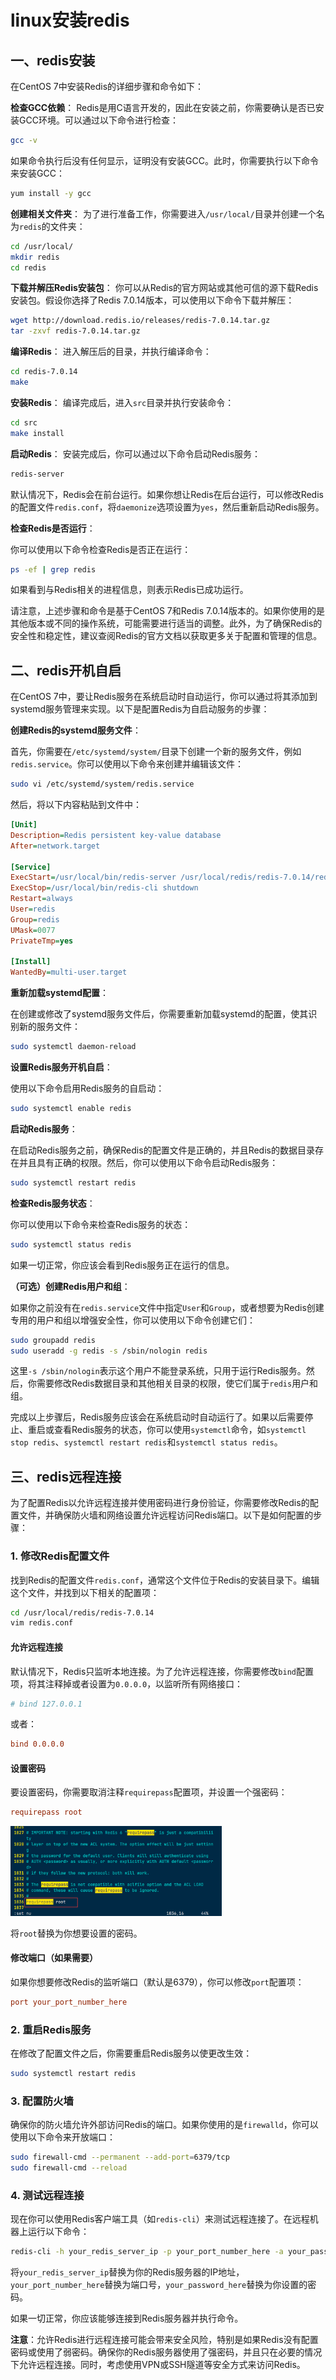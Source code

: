 # linux安装redis

## 一、redis安装

在CentOS 7中安装Redis的详细步骤和命令如下：

**检查GCC依赖**：
Redis是用C语言开发的，因此在安装之前，你需要确认是否已安装GCC环境。可以通过以下命令进行检查：

```bash
gcc -v
```

如果命令执行后没有任何显示，证明没有安装GCC。此时，你需要执行以下命令来安装GCC：

```bash
yum install -y gcc
```

**创建相关文件夹**：
为了进行准备工作，你需要进入`/usr/local/`目录并创建一个名为`redis`的文件夹：

```bash
cd /usr/local/  
mkdir redis  
cd redis
```

**下载并解压Redis安装包**：
你可以从Redis的官方网站或其他可信的源下载Redis安装包。假设你选择了Redis 7.0.14版本，可以使用以下命令下载并解压：

```bash
wget http://download.redis.io/releases/redis-7.0.14.tar.gz  
tar -zxvf redis-7.0.14.tar.gz
```

**编译Redis**：
进入解压后的目录，并执行编译命令：

```bash
cd redis-7.0.14  
make
```

**安装Redis**：
编译完成后，进入`src`目录并执行安装命令：

```bash
cd src  
make install
```

**启动Redis**：
安装完成后，你可以通过以下命令启动Redis服务：

```bash
redis-server
```

默认情况下，Redis会在前台运行。如果你想让Redis在后台运行，可以修改Redis的配置文件`redis.conf`，将`daemonize`选项设置为`yes`，然后重新启动Redis服务。

**检查Redis是否运行**：

你可以使用以下命令检查Redis是否正在运行：

```bash
ps -ef | grep redis
```

如果看到与Redis相关的进程信息，则表示Redis已成功运行。

请注意，上述步骤和命令是基于CentOS 7和Redis 7.0.14版本的。如果你使用的是其他版本或不同的操作系统，可能需要进行适当的调整。此外，为了确保Redis的安全性和稳定性，建议查阅Redis的官方文档以获取更多关于配置和管理的信息。

## 二、redis开机自启

在CentOS 7中，要让Redis服务在系统启动时自动运行，你可以通过将其添加到systemd服务管理来实现。以下是配置Redis为自启动服务的步骤：

**创建Redis的systemd服务文件**：

首先，你需要在`/etc/systemd/system/`目录下创建一个新的服务文件，例如`redis.service`。你可以使用以下命令来创建并编辑该文件：

```bash
sudo vi /etc/systemd/system/redis.service
```

然后，将以下内容粘贴到文件中：

```ini
[Unit]  
Description=Redis persistent key-value database  
After=network.target  
  
[Service]  
ExecStart=/usr/local/bin/redis-server /usr/local/redis/redis-7.0.14/redis.conf  
ExecStop=/usr/local/bin/redis-cli shutdown  
Restart=always  
User=redis  
Group=redis  
UMask=0077  
PrivateTmp=yes  
  
[Install]  
WantedBy=multi-user.target
```

**重新加载systemd配置**：

在创建或修改了systemd服务文件后，你需要重新加载systemd的配置，使其识别新的服务文件：

```bash
sudo systemctl daemon-reload
```

**设置Redis服务开机自启**：

使用以下命令启用Redis服务的自启动：

```bash
sudo systemctl enable redis
```

**启动Redis服务**：

在启动Redis服务之前，确保Redis的配置文件是正确的，并且Redis的数据目录存在并且具有正确的权限。然后，你可以使用以下命令启动Redis服务：

```bash
sudo systemctl restart redis
```

**检查Redis服务状态**：

你可以使用以下命令来检查Redis服务的状态：

```bash
sudo systemctl status redis
```

如果一切正常，你应该会看到Redis服务正在运行的信息。

**（可选）创建Redis用户和组**：

如果你之前没有在`redis.service`文件中指定`User`和`Group`，或者想要为Redis创建专用的用户和组以增强安全性，你可以使用以下命令创建它们：

```bash
sudo groupadd redis  
sudo useradd -g redis -s /sbin/nologin redis
```

这里`-s /sbin/nologin`表示这个用户不能登录系统，只用于运行Redis服务。然后，你需要修改Redis数据目录和其他相关目录的权限，使它们属于`redis`用户和组。

完成以上步骤后，Redis服务应该会在系统启动时自动运行了。如果以后需要停止、重启或查看Redis服务的状态，你可以使用`systemctl`命令，如`systemctl stop redis`、`systemctl restart redis`和`systemctl status redis`。

## 三、redis远程连接

为了配置Redis以允许远程连接并使用密码进行身份验证，你需要修改Redis的配置文件，并确保防火墙和网络设置允许远程访问Redis端口。以下是如何配置的步骤：

### 1. 修改Redis配置文件

找到Redis的配置文件`redis.conf`，通常这个文件位于Redis的安装目录下。编辑这个文件，并找到以下相关的配置项：

```bash
cd /usr/local/redis/redis-7.0.14
vim redis.conf
```

#### 允许远程连接

默认情况下，Redis只监听本地连接。为了允许远程连接，你需要修改`bind`配置项，将其注释掉或者设置为`0.0.0.0`，以监听所有网络接口：

```conf
# bind 127.0.0.1
```

或者：

```conf
bind 0.0.0.0
```

#### 设置密码

要设置密码，你需要取消注释`requirepass`配置项，并设置一个强密码：

```conf
requirepass root
```

<img src="4.linux安装redis.assets/image-20240414182108129.png" alt="image-20240414182108129" style="zoom: 33%;" />

将`root`替换为你想要设置的密码。

#### 修改端口（如果需要）

如果你想要修改Redis的监听端口（默认是6379），你可以修改`port`配置项：

```conf
port your_port_number_here
```

### 2. 重启Redis服务

在修改了配置文件之后，你需要重启Redis服务以使更改生效：

```bash
sudo systemctl restart redis
```

### 3. 配置防火墙

确保你的防火墙允许外部访问Redis的端口。如果你使用的是`firewalld`，你可以使用以下命令来开放端口：

```bash
sudo firewall-cmd --permanent --add-port=6379/tcp  
sudo firewall-cmd --reload
```

### 4. 测试远程连接

现在你可以使用Redis客户端工具（如`redis-cli`）来测试远程连接了。在远程机器上运行以下命令：

```bash
redis-cli -h your_redis_server_ip -p your_port_number_here -a your_password_here
```

将`your_redis_server_ip`替换为你的Redis服务器的IP地址，`your_port_number_here`替换为端口号，`your_password_here`替换为你设置的密码。

如果一切正常，你应该能够连接到Redis服务器并执行命令。

**注意**：允许Redis进行远程连接可能会带来安全风险，特别是如果Redis没有配置密码或使用了弱密码。确保你的Redis服务器使用了强密码，并且只在必要的情况下允许远程连接。同时，考虑使用VPN或SSH隧道等安全方式来访问Redis。